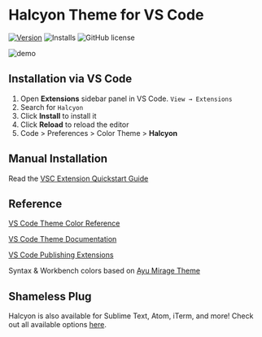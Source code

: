 # Halcyon Theme for VS Code

[![Version](https://vsmarketplacebadge.apphb.com/version/brittanychiang.halcyon-vscode.svg)](https://marketplace.visualstudio.com/items?itemName=brittanychiang.halcyon-vscode)
![Installs](https://vsmarketplacebadge.apphb.com/installs/brittanychiang.halcyon-vscode.svg)
![GitHub license](https://img.shields.io/github/license/bchiang7/halcyon-vscode.svg)

![demo](https://raw.githubusercontent.com/bchiang7/halcyon-vscode/master/images/demo.png)

## Installation via VS Code

1. Open **Extensions** sidebar panel in VS Code. `View → Extensions`
1. Search for `Halcyon`
1. Click **Install** to install it
1. Click **Reload** to reload the editor
1. Code > Preferences > Color Theme > **Halcyon**

## Manual Installation

Read the [VSC Extension Quickstart Guide](https://github.com/bchiang7/halcyon-vscode/blob/master/vsc-extension-quickstart.md)

## Reference

[VS Code Theme Color Reference](https://code.visualstudio.com/docs/getstarted/theme-color-reference)

[VS Code Theme Documentation](https://code.visualstudio.com/docs/extensions/themes-snippets-colorizers)

[VS Code Publishing Extensions](https://code.visualstudio.com/docs/extensions/publish-extension)

Syntax & Workbench colors based on [Ayu Mirage Theme](https://github.com/teabyii/vscode-ayu)

## Shameless Plug

Halcyon is also available for Sublime Text, Atom, iTerm, and more! Check out all available options [here](https://brittanychiang.com/halcyon-site/).
